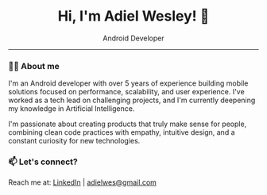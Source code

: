 <h1 align="center">Hi, I'm Adiel Wesley! 👋</h1>

<p align="center">
  Android Developer
</p>

---

### 👨‍💻 About me

I'm an Android developer with over 5 years of experience building mobile solutions focused on performance, scalability, and user experience. I've worked as a tech lead on challenging projects, and I'm currently deepening my knowledge in Artificial Intelligence.

I'm passionate about creating products that truly make sense for people, combining clean code practices with empathy, intuitive design, and a constant curiosity for new technologies.

### 📫 Let's connect?

Reach me at: [LinkedIn](https://www.linkedin.com/in/adielwesley) | adielwes@gmail.com
